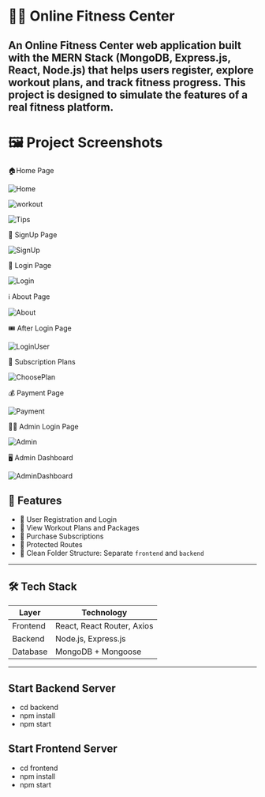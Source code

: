 # 🏋️‍♂️ Online Fitness Center

An Online Fitness Center web application built with the **MERN Stack** (MongoDB, Express.js, React, Node.js) that helps users register, explore workout plans, and track fitness progress. This project is designed to simulate the features of a real fitness platform.
---

# 🖼️ Project Screenshots

🏠Home Page 

![Home](./Screenshots/Screenshot1.png)

![workout](./Screenshots/Screenshot2.png)

![Tips](./Screenshots/Screenshot5.png)

📝 SignUp Page

![SignUp](./Screenshots/Screenshot3.png)

🔐 Login Page

![Login](./Screenshots/Screenshot4.png)

ℹ️  About Page

![About](./Screenshots/Screenshot6.png)

🎟️ After Login Page

![LoginUser](./Screenshots/Screenshot7.png)

🧘 Subscription Plans

![ChoosePlan](./Screenshots/Screenshot8.png)

💰 Payment Page 

![Payment](./Screenshots/Screenshot9.png)

🙍‍♂️ Admin Login Page

![Admin](./Screenshots/Screenshot10.png)

🖥️ Admin Dashboard

![AdminDashboard](./Screenshots/Screenshot11.png)


## 🚀 Features

- 📝 User Registration and Login
- 🧘 View Workout Plans and Packages
- 🛒 Purchase Subscriptions
- 🔐 Protected Routes 
- 📁 Clean Folder Structure: Separate `frontend` and `backend`

---

## 🛠️ Tech Stack

| Layer      | Technology                 |
|------------|----------------------------|
| Frontend   | React, React Router, Axios |
| Backend    | Node.js, Express.js        |
| Database   | MongoDB + Mongoose         |

---

## Start Backend Server

- cd backend
- npm install
- npm start

## Start Frontend Server

- cd frontend
- npm install
- npm start

